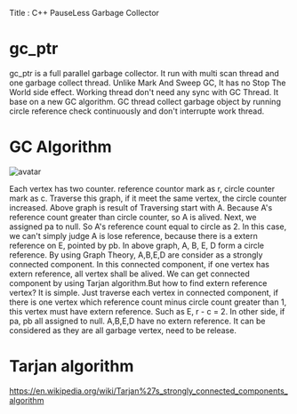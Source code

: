 Title         : C++ PauseLess Garbage Collector

# gc_ptr 

gc_ptr is a full parallel garbage collector. It run with multi scan thread and one garbage collect thread. Unlike Mark And Sweep GC, It has no Stop The World side effect. Working thread don't need any sync with GC Thread. It base on a new GC algorithm. GC thread collect garbage object by running circle reference check continuously and don't interrupte work thread.   

# GC Algorithm

![avatar](https://raw.githubusercontent.com/yechaoGitHub/GC/master/v2-4d06dd7a262f431e2ea215ff30b9aea1_720w.jpg)

Each vertex has two counter. reference countor mark as r, circle counter mark as c. Traverse this graph, if it meet the same vertex, the circle counter increased. Above graph is result of Traversing start with A. Because A's reference count greater than circle counter, so A is alived. Next, we assigned pa to null. So A's reference count equal to circle as 2. In this case, we can't simply judge A is lose reference, because there is a extern reference on E, pointed by pb. In above graph, A, B, E, D form a circle reference. By using Graph Theory, A,B,E,D are consider as a strongly connected component. In this connected component, if one vertex has extern reference, all vertex shall be alived. We can get connected component by using Tarjan algorithm.But how to find extern reference vertex? It is simple. Just traverse each vertex in connected component, if there is one vertex which reference count minus circle count greater than 1, this vertex must have extern reference. Such as E, r - c = 2. In other side, if pa, pb all assigned to null. A,B,E,D have no extern reference. It can be considered as they are all garbage vertex, need to be release. 

# Tarjan algorithm

https://en.wikipedia.org/wiki/Tarjan%27s_strongly_connected_components_algorithm
